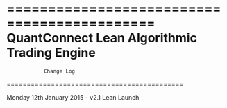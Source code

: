 ============================================
QuantConnect Lean Algorithmic Trading Engine
============================================
				Change Log
============================================


Monday 12th January 2015	-	v2.1 Lean Launch




